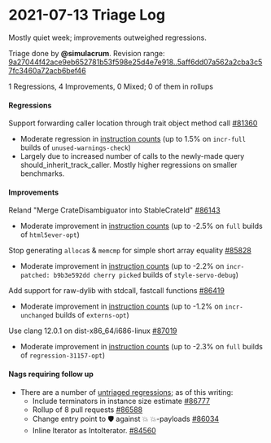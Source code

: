 # 2021-07-13 Triage Log

Mostly quiet week; improvements outweighed regressions.

Triage done by **@simulacrum**.
Revision range: [9a27044f42ace9eb652781b53f598e25d4e7e918..5aff6dd07a562a2cba3c57fc3460a72acb6bef46](https://perf.rust-lang.org/?start=9a27044f42ace9eb652781b53f598e25d4e7e918&end=5aff6dd07a562a2cba3c57fc3460a72acb6bef46&absolute=false&stat=instructions%3Au)

1 Regressions, 4 Improvements, 0 Mixed; 0 of them in rollups

#### Regressions

Support forwarding caller location through trait object method call [#81360](https://github.com/rust-lang/rust/issues/81360)
- Moderate regression in [instruction counts](https://perf.rust-lang.org/compare.html?start=a84d1b21aea9863f0fc5f436b4982d145dade646&end=3982eb35cabe3a99194d768d34a92347967c3fa2&stat=instructions:u) (up to 1.5% on `incr-full` builds of `unused-warnings-check`)
- Largely due to increased number of calls to the newly-made query
  should_inherit_track_caller. Mostly higher regressions on smaller benchmarks.

#### Improvements

Reland "Merge CrateDisambiguator into StableCrateId" [#86143](https://github.com/rust-lang/rust/issues/86143)
- Moderate improvement in [instruction counts](https://perf.rust-lang.org/compare.html?start=d7901f37bb74ee677ff939c324d49a9a0a5b4aca&end=d04ec4735810553224eb5eaf948ec78f84eac06c&stat=instructions:u) (up to -2.5% on `full` builds of `html5ever-opt`)


Stop generating `alloca`s & `memcmp` for simple short array equality [#85828](https://github.com/rust-lang/rust/issues/85828)
- Moderate improvement in [instruction counts](https://perf.rust-lang.org/compare.html?start=95fb1315217976ff4c268bb03c9b4132f0dfa9fd&end=ee86f96ba176f598d64dc9f3bb7e074d5b8b86b6&stat=instructions:u) (up to -2.2% on `incr-patched: b9b3e592dd cherry picked` builds of `style-servo-debug`)


Add support for raw-dylib with stdcall, fastcall functions [#86419](https://github.com/rust-lang/rust/issues/86419)
- Moderate improvement in [instruction counts](https://perf.rust-lang.org/compare.html?start=240ff4c4a0d0936c9eeb783fa9ff5c0507a6ffb4&end=8d9d4c87d677552ae52e2d58034e4be199b5a6d2&stat=instructions:u) (up to -1.2% on `incr-unchanged` builds of `externs-opt`)


Use clang 12.0.1 on dist-x86_64/i686-linux [#87019](https://github.com/rust-lang/rust/issues/87019)
- Moderate improvement in [instruction counts](https://perf.rust-lang.org/compare.html?start=394804bb23bf0889c135a21f945b2fe44881ada8&end=5aff6dd07a562a2cba3c57fc3460a72acb6bef46&stat=instructions:u) (up to -2.3% on `full` builds of `regression-31157-opt`)


#### Nags requiring follow up

- There are a number of [untriaged regressions](https://github.com/rust-lang/rust/issues?q=is%3Amerged+label%3Aperf-regression+-label%3Aperf-regression-triaged); as of this writing:
    - Include terminators in instance size estimate [#86777](https://github.com/rust-lang/rust/issues/86777)
    - Rollup of 8 pull requests [#86588](https://github.com/rust-lang/rust/issues/86588)
    - Change entry point to 🛡️ against 💥 💥-payloads [#86034](https://github.com/rust-lang/rust/issues/86034)
    - Inline Iterator as IntoIterator. [#84560](https://github.com/rust-lang/rust/issues/84560)
